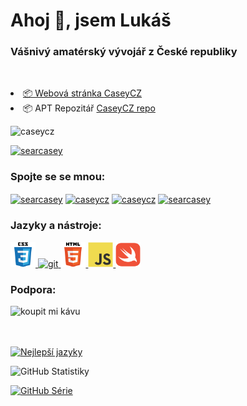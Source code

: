 <h1 align="left">Ahoj 👋, jsem Lukáš</h1>
<h3 align="left">Vášnivý amatérský vývojář z České republiky</h3>
<p align="left"> <a href="https://twitter.com/Searcasey" target="blank"><img

 - 📦 Webová stránka [CaseyCZ](https://CaseyCZ.github.io)
 - 📦 APT Repozitář [CaseyCZ repo](https://CaseyCZ.github.io/repo)
<p align="left">

<p align="left"> <img src="https://komarev.com/ghpvc/?username=caseycz&label=Zobrazení%20profilu&color=0e75b6&style=flat" alt="caseycz" /> </p>

<p align="left"> <a href="https://twitter.com/searcasey" target="blank"><img src="https://img.shields.io/twitter/follow/searcasey?logo=twitter&style=for-the-badge" alt="searcasey" /></a> </p>

<h3 align="left">Spojte se se mnou:</h3>
<p align="left">
<a href="https://twitter.com/searcasey" target="blank"><img align="center" src="https://raw.githubusercontent.com/rahuldkjain/github-profile-readme-generator/master/src/images/icons/Social/twitter.svg" alt="searcasey" height="30" width="40" /></a>
<a href="https://fb.com/caseycz" target="blank"><img align="center" src="https://raw.githubusercontent.com/rahuldkjain/github-profile-readme-generator/master/src/images/icons/Social/facebook.svg" alt="caseycz" height="30" width="40" /></a>
<a href="https://instagram.com/caseycz" target="blank"><img align="center" src="https://raw.githubusercontent.com/rahuldkjain/github-profile-readme-generator/master/src/images/icons/Social/instagram.svg" alt="caseycz" height="30" width="40" /></a>
<a href="https://www.youtube.com/c/searcasey" target="blank"><img align="center" src="https://raw.githubusercontent.com/rahuldkjain/github-profile-readme-generator/master/src/images/icons/Social/youtube.svg" alt="searcasey" height="30" width="40" /></a>
</p>

<h3 align="left">Jazyky a nástroje:</h3>
<p align="left"> <a href="https://www.w3schools.com/css/" target="_blank" rel="noreferrer"> <img src="https://raw.githubusercontent.com/devicons/devicon/master/icons/css3/css3-original-wordmark.svg" alt="css3" width="40" height="40"/> </a> <a href="https://git-scm.com/" target="_blank" rel="noreferrer"> <img src="https://www.vectorlogo.zone/logos/git-scm/git-scm-icon.svg" alt="git" width="40" height="40"/> </a> <a href="https://www.w3.org/html/" target="_blank" rel="noreferrer"> <img src="https://raw.githubusercontent.com/devicons/devicon/master/icons/html5/html5-original-wordmark.svg" alt="html5" width="40" height="40"/> </a> <a href="https://developer.mozilla.org/cs/docs/Web/JavaScript" target="_blank" rel="noreferrer"> <img src="https://raw.githubusercontent.com/devicons/devicon/master/icons/javascript/javascript-original.svg" alt="javascript" width="40" height="40"/> </a> <a href="https://developer.apple.com/swift/" target="_blank" rel="noreferrer"> <img src="https://raw.githubusercontent.com/devicons/devicon/master/icons/swift/swift-original.svg" alt="swift" width="40" height="40"/> </a> </p>

<h3 align="left">Podpora:</h3>
<p><a href="https://www.buymeacoffee.com/koupit mi kávu"> <img align="left" src="https://cdn.buymeacoffee.com/buttons/v2/default-yellow.png" height="50" width="210" alt="koupit mi kávu" /></a></p><br><br>

<br />

[![Nejlepší jazyky](https://github-readme-stats.vercel.app/api/top-langs/?username=CaseyCZ&locale=cs&layout=compact&theme=vision-friendly-dark)](https://github.com/anuraghazra/github-readme-stats)

![GitHub Statistiky](https://github-readme-stats.vercel.app/api?username=caseycz&show_icons=true&theme=highcontrast&locale=cs)

[![GitHub Série](http://github-readme-streak-stats.herokuapp.com?user=CaseyCZ&locale=cs&theme=dark&background=000000)](https://git.io/streak-stats)
